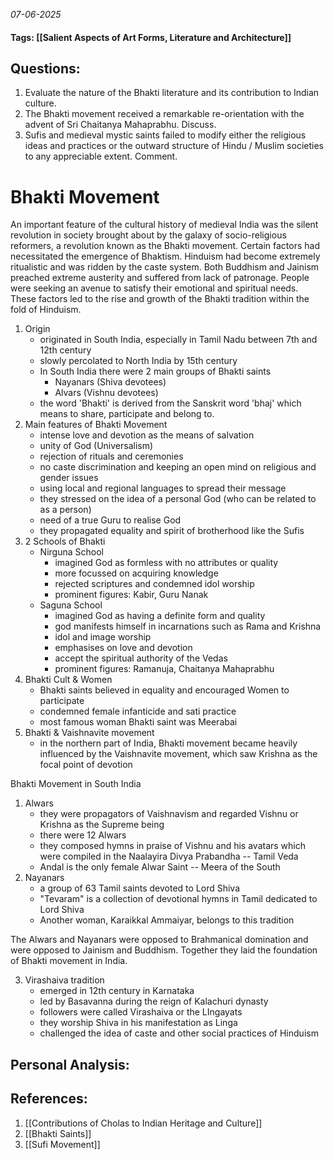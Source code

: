 *07-06-2025*
#### Tags: [[Salient Aspects of Art Forms, Literature and Architecture]]


## Questions:

1. Evaluate the nature of the Bhakti literature and its contribution to Indian culture.
2. The Bhakti movement received a remarkable re-orientation with the advent of Sri Chaitanya Mahaprabhu. Discuss.
3. Sufis and medieval mystic saints failed to modify either the religious ideas and practices or the outward structure of Hindu / Muslim societies to any appreciable extent. Comment.


# Bhakti Movement

An important feature of the cultural history of medieval India was the silent revolution in society brought about by the galaxy of socio-religious reformers, a revolution known as the Bhakti movement. Certain factors had necessitated the emergence of Bhaktism. Hinduism had become extremely ritualistic and was ridden by the caste system. Both Buddhism and Jainism preached extreme austerity and suffered from lack of patronage. People were seeking an avenue to satisfy their emotional and spiritual needs. These factors led to the rise and growth of the Bhakti tradition within the fold of Hinduism. 

1. Origin
	- originated in South India, especially in Tamil Nadu between 7th and 12th century
	- slowly percolated to North India by 15th century
	- In South India there were 2 main groups of Bhakti saints
		- Nayanars (Shiva devotees)
		- Alvars (Vishnu devotees)
	- the word 'Bhakti' is derived from the Sanskrit word 'bhaj' which means to share, participate and belong to. 
2. Main features of Bhakti Movement
	- intense love and devotion as the means of salvation
	- unity of God (Universalism)
	- rejection of rituals and ceremonies
	- no caste discrimination and keeping an open mind on religious and gender issues
	- using local and regional languages to spread their message
	- they stressed on the idea of a personal God (who can be related to as a person)
	- need of a true Guru to realise God
	- they propagated equality and spirit of brotherhood like the Sufis
3. 2 Schools of Bhakti
	- Nirguna School
		- imagined God as formless with no attributes or quality
		- more focussed on acquiring knowledge
		- rejected scriptures and condemned idol worship
		- prominent figures: Kabir, Guru Nanak
	- Saguna School
		- imagined God as having a definite form and quality
		- god manifests himself in incarnations such as Rama and Krishna
		- idol and image worship
		- emphasises on love and devotion
		- accept the spiritual authority of the Vedas
		- prominent figures: Ramanuja, Chaitanya Mahaprabhu
4. Bhakti Cult & Women
	- Bhakti saints believed in equality and encouraged Women to participate
	- condemned female infanticide and sati practice
	- most famous woman Bhakti saint was Meerabai
5. Bhakti & Vaishnavite movement
	- in the northern part of India, Bhakti movement became heavily influenced by the Vaishnavite movement, which saw Krishna as the focal point of devotion


Bhakti Movement in South India

1. Alwars
	- they were propagators of Vaishnavism and regarded Vishnu or Krishna as the Supreme being
	- there were 12 Alwars
	- they composed hymns in praise of Vishnu and his avatars which were compiled in the Naalayira Divya Prabandha -- Tamil Veda
	- Andal is the only female Alwar Saint -- Meera of the South
2. Nayanars
	- a group of 63 Tamil saints devoted to Lord Shiva
	- "Tevaram" is a collection of devotional hymns in Tamil dedicated to Lord Shiva
	- Another woman, Karaikkal Ammaiyar, belongs to this tradition

The Alwars and Nayanars were opposed to Brahmanical domination and were opposed to Jainism and Buddhism. Together they laid the foundation of Bhakti movement in India.

3. Virashaiva tradition
	- emerged in 12th century in Karnataka
	- led by Basavanna during the reign of Kalachuri dynasty
	- followers were called Virashaiva or the LIngayats
	- they worship Shiva in his manifestation as Linga
	- challenged the idea of caste and other social practices of Hinduism


## Personal Analysis:


## References:

1. [[Contributions of Cholas to Indian Heritage and Culture]]
2. [[Bhakti Saints]]
3. [[Sufi Movement]]